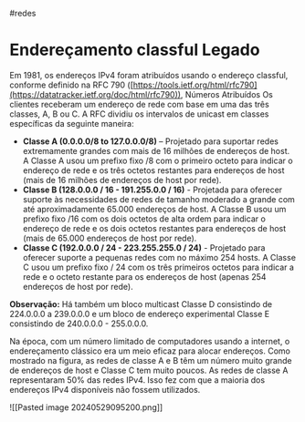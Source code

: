 #redes 
# Endereçamento classful Legado

Em 1981, os endereços IPv4 foram atribuídos usando o endereço classful, conforme definido na RFC 790 ([https://tools.ietf.org/html/rfc790](https://datatracker.ietf.org/doc/html/rfc790)), Números Atribuídos Os clientes receberam um endereço de rede com base em uma das três classes, A, B ou C. A RFC dividiu os intervalos de unicast em classes específicas da seguinte maneira:

- **Classe A (0.0.0.0/8 to 127.0.0.0/8)** – Projetado para suportar redes extremamente grandes com mais de 16 milhões de endereços de host. A Classe A usou um prefixo fixo /8 com o primeiro octeto para indicar o endereço de rede e os três octetos restantes para endereços de host (mais de 16 milhões de endereços de host por rede).
- **Classe B (128.0.0.0 / 16 - 191.255.0.0 / 16)** - Projetada para oferecer suporte às necessidades de redes de tamanho moderado a grande com até aproximadamente 65.000 endereços de host. A Classe B usou um prefixo fixo /16 com os dois octetos de alta ordem para indicar o endereço de rede e os dois octetos restantes para endereços de host (mais de 65.000 endereços de host por rede).
- **Classe C (192.0.0.0 / 24 - 223.255.255.0 / 24)** - Projetado para oferecer suporte a pequenas redes com no máximo 254 hosts. A Classe C usou um prefixo fixo / 24 com os três primeiros octetos para indicar a rede e o octeto restante para os endereços de host (apenas 254 endereços de host por rede).

**Observação:** Há também um bloco multicast Classe D consistindo de 224.0.0.0 a 239.0.0.0 e um bloco de endereço experimental Classe E consistindo de 240.0.0.0 - 255.0.0.0.

Na época, com um número limitado de computadores usando a internet, o endereçamento clássico era um meio eficaz para alocar endereços. Como mostrado na figura, as redes de classe A e B têm um número muito grande de endereços de host e Classe C tem muito poucos. As redes de classe A representaram 50% das redes IPv4. Isso fez com que a maioria dos endereços IPv4 disponíveis não fossem utilizados.

![[Pasted image 20240529095200.png]]